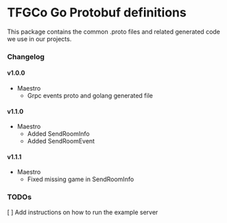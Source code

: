 TFGCo Go Protobuf definitions
=============================

This package contains the common .proto files and related generated code we use in our projects.


### Changelog
#### v1.0.0

* Maestro
  * Grpc events proto and golang generated file

#### v1.1.0

* Maestro
  * Added SendRoomInfo
  * Added SendRoomEvent

#### v1.1.1

* Maestro
  * Fixed missing game in SendRoomInfo

### TODOs

[ ] Add instructions on how to run the example server
